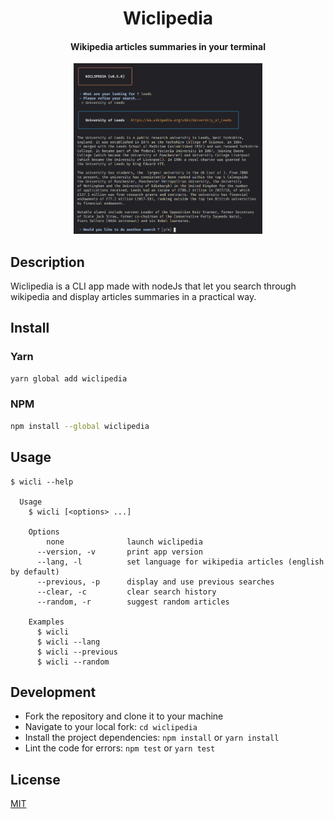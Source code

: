 <h1 align="center">
  Wiclipedia
</h1>

<h4 align="center">
  Wikipedia articles summaries in your terminal
</h4>

<div align="center">
  <img alt="Boards" width="60%" src="media/screenshot.png"/>
</div>

## Description

Wiclipedia is a CLI app made with nodeJs that let you search through wikipedia and display articles summaries in a practical way.

## Install

### Yarn

```bash
yarn global add wiclipedia
```

### NPM

```bash
npm install --global wiclipedia
```

## Usage

```
$ wicli --help

  Usage
    $ wicli [<options> ...]

    Options
        none              launch wiclipedia
      --version, -v       print app version
      --lang, -l          set language for wikipedia articles (english by default)
      --previous, -p      display and use previous searches
      --clear, -c         clear search history
      --random, -r        suggest random articles

    Examples
      $ wicli
      $ wicli --lang
      $ wicli --previous
      $ wicli --random
```

## Development

- Fork the repository and clone it to your machine
- Navigate to your local fork: `cd wiclipedia`
- Install the project dependencies: `npm install` or `yarn install`
- Lint the code for errors: `npm test` or `yarn test`

## License

[MIT](https://github.com/kikiklang/wiclipedia/blob/master/license.md)
